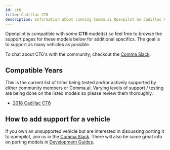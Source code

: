 ```yaml
---
id: ct6
title: Cadillac CT6
description: Information about running Comma.ai Openpilot on Cadillac CT6 vehicles.
---
```


Openpilot is compatible with *some* **CT6** model(s) so feel free to browse the support pages for these models below for additional specifics.
The goal is to support as many vehicles as possible.

To chat about CT6's with the community, checkout the  [Comma Slack](https://slack.comma.ai).
## Compatible Years

This is the current list of trims being tested and/or actively supported by either community members or Comma.ai.
Varying levels of support / testing are being done on the listed models so please review them thoroughly.

* [2018 Cadillac CT6](./cadillac//2018-cadillac-ct6.md)

## How to add support for a vehicle

If you own an unsupported vehicle but are interested in discussing porting it to openpilot, join us in the [Comma Slack](https://slack.comma.ai).
There will also be some great info on porting models in [Development Guides](../../development/guides/).

